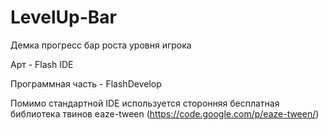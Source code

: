 # LevelUp-Bar
Демка прогресс бар роста уровня игрока

Арт - Flash IDE

Программная часть - FlashDevelop

Помимо стандартной IDE используется сторонняя бесплатная библиотека твинов eaze-tween (https://code.google.com/p/eaze-tween/)
